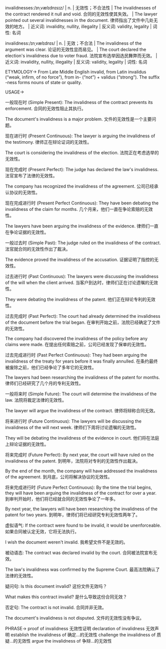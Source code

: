 invalidnesses:/ɪnˌvælɪdnɪsɪz/ | n. | 无效性；不合法性 | The invalidnesses of the contract rendered it null and void.  合同的无效性使其失效。 |  The lawyer pointed out several invalidnesses in the document. 律师指出了文件中几处无效的地方。 | 近义词: invalidity, nullity, illegality | 反义词: validity, legality | 词性: 名词

invalidness:/ɪnˌvælɪdnɪs/ | n. | 无效；不合法 | The invalidness of the argument was clear.  论证的无效性显而易见。 |  The court declared the election's invalidness due to voter fraud. 法院宣布选举因选民舞弊而无效。 | 近义词: invalidity, nullity, illegality | 反义词: validity, legality | 词性: 名词

ETYMOLOGY->
From Late Middle English invalid, from Latin invalidus (“weak, infirm, of no force”), from in- (“not”) + validus (“strong”). The suffix -ness forms nouns of state or quality.

USAGE->

一般现在时 (Simple Present):
The invalidness of the contract prevents its enforcement. 合同的无效性阻止其执行。

The document's invalidness is a major problem. 文件的无效性是一个主要问题。


现在进行时 (Present Continuous):
The lawyer is arguing the invalidness of the testimony. 律师正在辩论证词的无效性。

The court is considering the invalidness of the election. 法院正在考虑选举的无效性。


现在完成时 (Present Perfect):
The judge has declared the law's invalidness. 法官宣布了法律的无效性。

The company has recognized the invalidness of the agreement. 公司已经承认协议的无效性。


现在完成进行时 (Present Perfect Continuous):
They have been debating the invalidness of the claim for months. 几个月来，他们一直在争论索赔的无效性。

The lawyers have been arguing the invalidness of the evidence. 律师们一直在争论证据的无效性。


一般过去时 (Simple Past):
The judge ruled on the invalidness of the contract. 法官就合同的无效性作出了裁决。

The evidence proved the invalidness of the accusation. 证据证明了指控的无效性。


过去进行时 (Past Continuous):
The lawyers were discussing the invalidness of the will when the client arrived. 当客户到达时，律师们正在讨论遗嘱的无效性。

They were debating the invalidness of the patent. 他们正在辩论专利的无效性。


过去完成时 (Past Perfect):
The court had already determined the invalidness of the document before the trial began.  在审判开始之前，法院已经确定了文件的无效性。

The company had discovered the invalidness of the policy before any claims were made. 在提出任何索赔之前，公司已经发现了保单的无效性。


过去完成进行时 (Past Perfect Continuous):
They had been arguing the invalidness of the treaty for years before it was finally annulled. 在条约最终被废除之前，他们已经争论了多年它的无效性。

The lawyers had been researching the invalidness of the patent for months. 律师们已经研究了几个月的专利无效性。


一般将来时 (Simple Future):
The court will determine the invalidness of the law. 法院将裁定法律的无效性。

The lawyer will argue the invalidness of the contract. 律师将辩称合同无效。


将来进行时 (Future Continuous):
The lawyers will be discussing the invalidness of the will next week. 律师们下周将讨论遗嘱的无效性。

They will be debating the invalidness of the evidence in court. 他们将在法庭上辩论证据的无效性。


将来完成时 (Future Perfect):
By next year, the court will have ruled on the invalidness of the patent. 到明年，法院将对专利的无效性作出裁决。

By the end of the month, the company will have addressed the invalidness of the agreement. 到月底，公司将解决协议的无效性。


将来完成进行时 (Future Perfect Continuous):
By the time the trial begins, they will have been arguing the invalidness of the contract for over a year.  到审判开始时，他们将已经就合同的无效性争论了一年多。

By next year, the lawyers will have been researching the invalidness of the patent for two years.  到明年，律师们将已经研究专利无效性两年了。


虚拟语气:
If the contract were found to be invalid, it would be unenforceable. 如果合同被认定无效，它将无法执行。

I wish the document weren't invalid. 我希望文件不是无效的。


被动语态:
The contract was declared invalid by the court. 合同被法院宣布无效。

The law's invalidness was confirmed by the Supreme Court. 最高法院确认了法律的无效性。


疑问句:
Is this document invalid? 这份文件无效吗？

What makes this contract invalid? 是什么导致这份合同无效？


否定句:
The contract is not invalid. 合同并非无效。

The document's invalidness is not disputed. 文件的无效性没有争议。



PHRASE->
proof of invalidness 无效性证明
declaration of invalidness 无效声明
establish the invalidness of  确定...的无效性
challenge the invalidness of 质疑...的无效性
argue the invalidness of 争辩...的无效性
